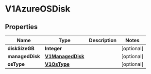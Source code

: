 # V1AzureOSDisk

## Properties
Name | Type | Description | Notes
------------ | ------------- | ------------- | -------------
**diskSizeGB** | **Integer** |  |  [optional]
**managedDisk** | [**V1ManagedDisk**](V1ManagedDisk.md) |  |  [optional]
**osType** | [**V1OsType**](V1OsType.md) |  |  [optional]
